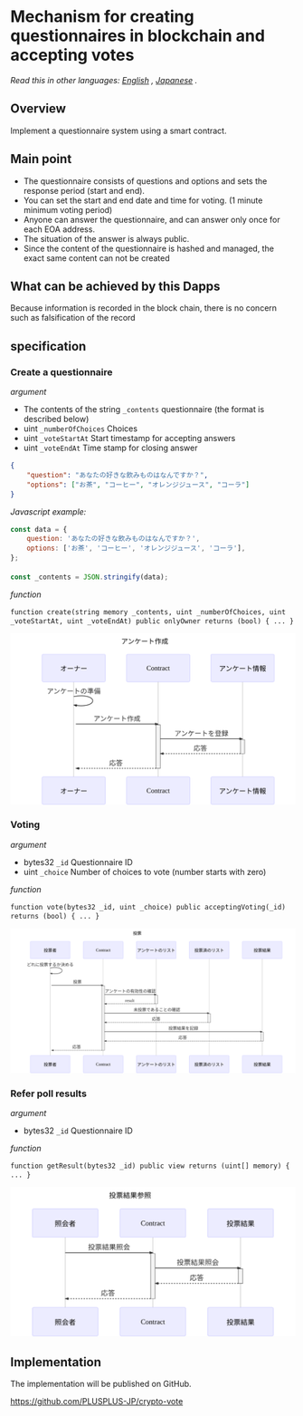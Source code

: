 # Mechanism for creating questionnaires in blockchain and accepting votes

*Read this in other languages: [English](README.en.md) , [Japanese](README.ja.md) .*

## Overview

Implement a questionnaire system using a smart contract.

## Main point

- The questionnaire consists of questions and options and sets the response period (start and end).
- You can set the start and end date and time for voting. (1 minute minimum voting period)
- Anyone can answer the questionnaire, and can answer only once for each EOA address.
- The situation of the answer is always public.
- Since the content of the questionnaire is hashed and managed, the exact same content can not be created

## What can be achieved by this Dapps

Because information is recorded in the block chain, there is no concern such as falsification of the record

## specification

### Create a questionnaire

*argument*

- The contents of the string `_contents` questionnaire (the format is described below)
- uint `_numberOfChoices` Choices
- uint `_voteStartAt` Start timestamp for accepting answers
- uint `_voteEndAt` Time stamp for closing answer

```json
{
    "question": "あなたの好きな飲みものはなんですか？",
    "options": ["お茶", "コーヒー", "オレンジジュース", "コーラ"]
}
```

*Javascript example:*

```js
const data = {
    question: 'あなたの好きな飲みものはなんですか？',
    options: ['お茶', 'コーヒー', 'オレンジジュース', 'コーラ'],
};

const _contents = JSON.stringify(data);
```

*function*

```solidity
function create(string memory _contents, uint _numberOfChoices, uint _voteStartAt, uint _voteEndAt) public onlyOwner returns (bool) { ... }
```

![キャンペーン作成](sequence-diagram/create-questionnaire.svg)

### Voting

*argument*

- bytes32 `_id` Questionnaire ID
- uint `_choice` Number of choices to vote (number starts with zero)

*function*

```solidity
function vote(bytes32 _id, uint _choice) public acceptingVoting(_id) returns (bool) { ... }
```

![投票](sequence-diagram/vote.svg)

### Refer poll results

*argument*

- bytes32 `_id` Questionnaire ID

*function*

```solidity
function getResult(bytes32 _id) public view returns (uint[] memory) { ... }
```

![投票結果参照](sequence-diagram/get-result.svg)

## Implementation

The implementation will be published on GitHub.

https://github.com/PLUSPLUS-JP/crypto-vote
